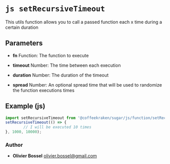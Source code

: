 


<!-- @namespace    sugar.js.function -->
<!-- @name    setRecursiveTimeout -->

# ```js setRecursiveTimeout ```


This utils function allows you to call a passed function each x time during a certain duration

## Parameters

- **fn**  Function: The function to execute

- **timeout**  Number: The time between each execution

- **duration**  Number: The duration of the timeout

- **spread**  Number: An optional spread time that will be used to randomize the function executions times



## Example (js)

```js
import setRecursiveTimeout from '@coffeekraken/sugar/js/function/setRecursiveTimeout';
setRecursiveTimeout(() => {
		// I will be executed 10 times
}, 1000, 10000);
```


### Author
- **Olivier Bossel** <a href="mailto:olivier.bossel@gmail.com">olivier.bossel@gmail.com</a> 



